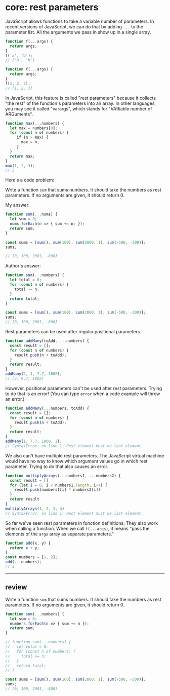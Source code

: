 # core: rest parameters

JavaScript allows functions to take a variable number of parameters. In recent versions of JavaScript, we can do that by adding `...` to the parameter list. All the arguments we pass in show up in a single array.

```js
function f(...args) {
  return args;
}
f('a', 'b');
// ['a', 'b']
```

```js
function f(...args) {
  return args;
}
f(1, 2, 3);
// [1, 2, 3]
```

In JavaScript, this feature is called "rest parameters" because it collects "the rest" of the function's parameters into an array. In other languages, you may see it called "varargs", which stands for "VARiable number of ARGuments".

```js
function max(...numbers) {
  let max = numbers[0];
  for (const n of numbers) {
     if (n > max) {
       max = n;
     }
  }
  return max;
}
max(1, 2, 3);
// 3
```

Here's a code problem:

Write a function `sum` that sums numbers. It should take the numbers as rest parameters. If no arguments are given, it should return 0.

My answer:

```js
function sum(...nums) {
  let sum = 0;
  nums.forEach(n => { sum += n; });
  return sum;
}

const sums = [sum(), sum(100), sum(2000, 1), sum(-500, -300)];
sums;

// [0, 100, 2001, -800]
```

Author's answer:

```js
function sum(...numbers) {
  let total = 0;
  for (const n of numbers) {
    total += n;
  }
  return total;
}

const sums = [sum(), sum(100), sum(2000, 1), sum(-500, -300)];
sums;
// [0, 100, 2001, -800]
```

Rest parameters can be used after regular positional parameters.

```js
function addMany(toAdd, ...numbers) {
  const result = [];
  for (const n of numbers) {
    result.push(n + toAdd);
  }
  return result;
}
addMany(2, 1, 7.7, 1000);
// [3, 9.7, 1002]
```

However, positional parameters can't be used after rest parameters. Trying to do that is an error! (You can type `error` when a code example will throw an error.)

```js
function addMany(...numbers, toAdd) {
  const result = [];
  for (const n of numbers) {
    result.push(n + toAdd);
  }
  return result;
}
addMany(1, 7.7, 1000, 2);
// SyntaxError: on line 1: Rest element must be last element.
```

We also can't have multiple rest parameters. The JavaScript virtual machine would have no way to know which argument values go in which rest parameter. Trying to do that also causes an error.

```js
function multiplyArrays(...numbers1, ...numbers2) {
  const result = []
  for (let i = 0; i < numbers1.length; i++) {
    result.push(numbers1[i] * numbers2[i])
  }
  return result
}
multiplyArrays(1, 2, 3, 4)
// SyntaxError: on line 1: Rest element must be last element.
```

So far we've seen rest parameters in function definitions. They also work when calling a function. When we call `f(...args)`, it means "pass the elements of the `args` array as separate parameters."

```js
function add(x, y) {
  return x + y;
}
const numbers = [1, 2];
add(...numbers);
// 3
```

---

## review

Write a function `sum` that sums numbers. It should take the numbers as rest parameters. If no arguments are given, it should return 0.

```js
function sum(...numbers) {
  let sum = 0;
  numbers.forEach(n => { sum += n });
  return sum;
}

// function sum(...numbers) {
//   let total = 0;
//   for (const n of numbers) {
//     total += n;
//   }
//   return total;
// } 

const sums = [sum(), sum(100), sum(2000, 1), sum(-500, -300)];
sums;
// [0, 100, 2001, -800]
```

